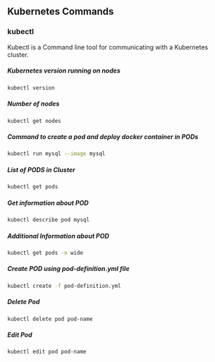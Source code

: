 ## Kubernetes Commands

### kubectl
Kubectl is a Command line tool for communicating with a Kubernetes cluster.

##### Kubernetes version running on nodes

```bash
kubectl version
```
##### Number of nodes

```bash
kubectl get nodes
```
##### Command to create a pod and deploy docker container in PODs

```bash
kubectl run mysql --image mysql
```
##### List of PODS in Cluster

```bash
kubectl get pods
```
##### Get information about POD

```bash
kubectl describe pod mysql
```
##### Additional Information about POD

```bash
kubectl get pods -o wide
```
##### Create POD using pod-definition.yml file

```bash
kubectl create -f pod-definition.yml
```
##### Delete Pod

```bash
kubectl delete pod pod-name
```
##### Edit Pod

```bash
kubectl edit pod pod-name
```
